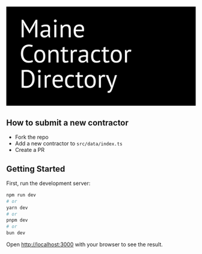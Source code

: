 ![hero](image.png)

## How to submit a new contractor

* Fork the repo
* Add a new contractor to `src/data/index.ts`
* Create a PR

## Getting Started

First, run the development server:

```bash
npm run dev
# or
yarn dev
# or
pnpm dev
# or
bun dev
```

Open [http://localhost:3000](http://localhost:3000) with your browser to see the result.
